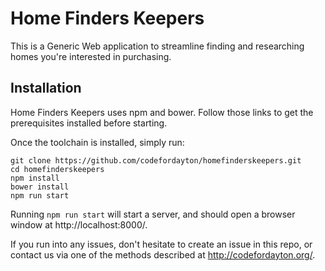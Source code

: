 Home Finders Keepers
==========

This is a Generic Web application to streamline finding and researching homes you're interested in purchasing.

## Installation

Home Finders Keepers uses npm and bower. Follow those links to get the prerequisites installed before starting.

Once the toolchain is installed, simply run:
```
git clone https://github.com/codefordayton/homefinderskeepers.git
cd homefinderskeepers
npm install
bower install
npm run start
```

Running `npm run start` will start a server, and should open a browser window at http://localhost:8000/.

If you run into any issues, don't hesitate to create an issue in this repo, or contact us via one of the methods described at http://codefordayton.org/.
